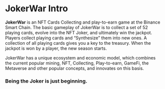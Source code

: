 # JokerWar Intro

​**JokerWar** is an NFT Cards Collecting and play-to-earn game at the Binance Smart Chain. The basic gameplay of JokerWar is to collect a set of 52 playing cards, evolve into the NFT Joker, and ultimately win the jackpot. Players collect playing cards and “Synthesize” them into new ones. A collection of all playing cards gives you a key to the treasury. When the jackpot is won by a player, the new season starts.

JokerWar has a unique ecosystem and economic model, which combines the current popular mining, NFT, Collecting, Play-to-earn, GameFi, the Metaverse and other popular concepts, and innovates on this basis.

### Being the Joker is just beginning.

